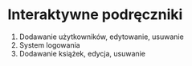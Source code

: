 # Interaktywne podręczniki
1) Dodawanie użytkowników, edytowanie, usuwanie
2) System logowania
3) Dodawanie książek, edycja, usuwanie
